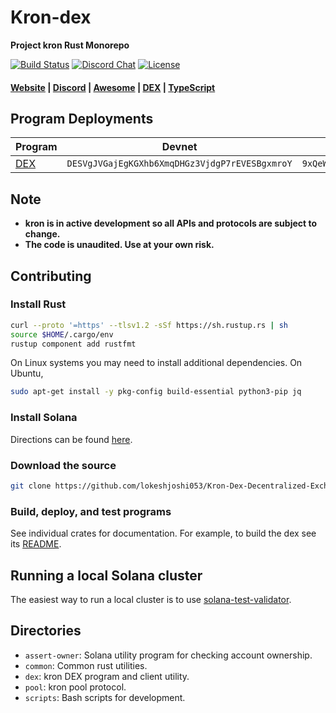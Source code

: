   <h1>Kron-dex</h1>

  <p>
    <strong>Project kron Rust Monorepo</strong>
  </p>

  <p>
    <a href="https://travis-ci.com/project-kron/kron-dex"><img alt="Build Status" src="https://travis-ci.com/project-kron/kron-dex.svg?branch=master" /></a>
    <a href="https://discord.com/channels/739225212658122886"><img alt="Discord Chat" src="https://img.shields.io/discord/739225212658122886?color=blueviolet" /></a>
    <a href="https://opensource.org/licenses/Apache-2.0"><img alt="License" src="https://img.shields.io/github/license/project-kron/kron-dex?color=blue" /></a>
  </p>

  <h4>
    <a href="https://projectkron.com/">Website</a>
    <span> | </span>
    <a href="https://discord.gg/HSeFXbqsUX">Discord</a>
    <span> | </span>
    <a href="https://github.com/project-kron/awesome-kron">Awesome</a>
    <span> | </span>
    <a href="https://dex.projectkron.com/#/">DEX</a>
    <span> | </span>
    <a href="https://github.com/project-kron/kron-ts">TypeScript</a>
  </h4>
</div>

## Program Deployments

| Program | Devnet | Mainnet Beta |
| --------|--------|------------- |
| [DEX](/dex)     | `DESVgJVGajEgKGXhb6XmqDHGz3VjdgP7rEVESBgxmroY` | `9xQeWvG816bUx9EPjHmaT23yvVM2ZWbrrpZb9PusVFin` |

## Note

* **kron is in active development so all APIs and protocols are subject to change.**
* **The code is unaudited. Use at your own risk.**

## Contributing

### Install Rust

```bash
curl --proto '=https' --tlsv1.2 -sSf https://sh.rustup.rs | sh
source $HOME/.cargo/env
rustup component add rustfmt
```

On Linux systems you may need to install additional dependencies. On Ubuntu,

```bash
sudo apt-get install -y pkg-config build-essential python3-pip jq
```

### Install Solana

Directions can be found [here](https://docs.solana.com/cli/install-solana-cli-tools#use-solanas-install-tool).

### Download the source

```bash
git clone https://github.com/lokeshjoshi053/Kron-Dex-Decentralized-Exchange.git
```

### Build, deploy, and test programs

See individual crates for documentation. For example, to build the dex see its [README](https://github.com/lokeshjoshi053/Kron-Dex-Decentralized-Exchange/tree/master/dex).

## Running a local Solana cluster

The easiest way to run a local cluster is to use [solana-test-validator](https://docs.solana.com/developing/test-validator).

## Directories

* `assert-owner`: Solana utility program for checking account ownership.
* `common`: Common rust utilities.
* `dex`: kron DEX program and client utility.
* `pool`: kron pool protocol.
* `scripts`: Bash scripts for development.
